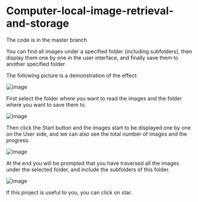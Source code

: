 # Computer-local-image-retrieval-and-storage
The code is in the master branch

You can find all images under a specified folder (including subfolders), then display them one by one in the user interface, and finally save them to another specified folder

The following picture is a demonstration of the effect:

![image](https://github.com/Wscga1/Computer-local-image-retrieval-and-storage-using-WPF/blob/main/1.png)

First select the folder where you want to read the images and the folder where you want to save them to.

![image](https://github.com/Wscga1/Computer-local-image-retrieval-and-storage-using-WPF/blob/main/2.png)

Then click the Start button and the images start to be displayed one by one on the User side, and we can also see the total number of images and the progress.

![image](https://github.com/Wscga1/Computer-local-image-retrieval-and-storage-using-WPF/blob/main/3.png)

At the end you will be prompted that you have traversed all the images under the selected folder, and include the subfolders of this folder.

![image](https://github.com/Wscga1/Computer-local-image-retrieval-and-storage-using-WPF/blob/main/4.png)

If this project is useful to you, you can click on star.

